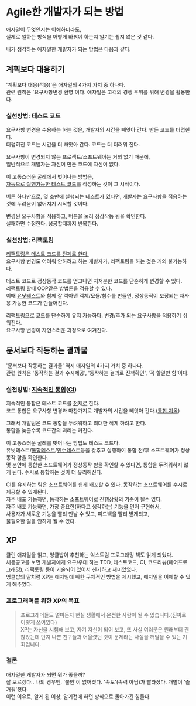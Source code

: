 # Agile한 개발자가 되는 방법
애자일이 무엇인지는 이해하더라도,   
실제로 일하는 방식을 어떻게 바꿔야 하는지 알기는 쉽지 않은 것 같다.  
  
내가 생각하는 애자일한 개발자가 되는 방법은 다음과 같다.

## 계획보다 대응하기
'계획보다 대응(적응)'은 애자일의 4가지 가치 중 하나다.  
관련 원칙은 '요구사항변경 환영'이다. 애자일은 고객의 경쟁 우위를 위해 변경을 활용한다.

### 실천방법: 테스트 코드
요구사항 변경을 수용하는 하는 것은, 개발자의 시간을 빼앗아 간다. 만든 코드를 더럽힌다.  
더럽혀진 코드는 시간을 더 빼앗아 간다. 코드는 더 더러워 진다.  
  
요구사항이 변경되지 않는 프로젝트/소프트웨어는 거의 없기 때문에,  
일반적으로 개발자는 자신이 만든 코드에 자신이 없다.

이 고통스러운 굴레에서 벗어나는 방법은,   
[자동으로 실행가능한 테스트 코드](https://wiki.c2.com/?AutomatedTest)를 작성하는 것이 그 시작이다.  

버튼 하나만으로, 몇 초만에 실행되는 테스트가 있다면, 개발자는 요구사항을 적용하는 것에 두려움이 없어지기 시작할 것이다.  
  
변경된 요구사항을 적용하고, 버튼을 눌러 정상작동 됨을 확인한다.  
실패하면 수정한다. 성공할때까지 반복한다.

### 실천방법: 리팩토링
[리팩토링은 테스트 코드를 전제로 한다.](https://martinfowler.com/bliki/SelfTestingCode.html)  
요구사항 변경도 어려워 안하려고 하는 개발자가, 리팩토링을 하는 것은 거의 불가능하다.  
  
테스트 코드로 정상동작 코드를 얻고나면 지저분한 코드를 단순하게 변경할 수 있다.  
리팩토링 할때 OOP같은 방법론을 적용할 수 있다.  
이때 [유닛테스트](https://wiki.c2.com/?UnitTest)와 함께 잘 깍아낸 객체/모듈/함수를 만들면, 정상동작이 보장되는 재사용 가능한 코드가 만들어진다.

리팩토링으로 코드를 단순하게 유지 가능하다. 변경/추가 되는 요구사항을 적용하기 쉬워진다.  
요구사항 변경이 자연스러운 과정으로 여겨진다.

## 문서보다 작동하는 결과물
'문서보다 작동하는 결과물' 역시 애자일의 4가지 가치 중 하나다.  
관련 원칙은 '동작하는 결과 수시제공', '동작하는 결과로 진척확인', '꼭 할일만 함'이다.
### 실천방법: [지속적인 통합](https://wiki.c2.com/?ContinuousIntegration)([CI](https://martinfowler.com/articles/continuousIntegration.html))
지속적인 통합은 테스트 코드를 [전](https://www.gocd.org/2017/05/16/its-not-CI-its-CI-theatre)제[로](https://martinfowler.com/bliki/SelfTestingCode.html) 한다.  
코드 통합은 요구사항 변경과 마찬가지로 개발자의 시간을 빼앗아 간다.([통합 지옥](http://c2.com/xp/IntegrationHell.html))

그래서 개발팀은 코드 통합을 두려워하고 최대한 적게 하려고 한다.  
통합을 늦출수록 코드간의 괴리는 커진다.

이 고통스러운 굴레를 벗어나는 방법도 테스트 코드다.  
유닛테스트/[통합테스트](https://wiki.c2.com/?IntegrationTest)/[인수테스트](https://wiki.c2.com/?AcceptanceTest)등을 갖추고 실행하여 통합 전/후 소프트웨어가 정상동작 함을 확인한다.  
몇 분안에 통합한 소프트웨어가 정상동작 함을 확인할 수 있다면, 통합을 두려워하지 않게 된다. 수시로 통합하는 것이 더 유리해진다.

CI를 유지하는 팀은 소프트웨어를 쉽게 배포할 수 있다. 동작하는 소프트웨어를 수시로 제공할 수 있게된다.  
자주 배포 가능하면, 동작하는 소프트웨어로 진행상황의 기준이 될수 있다.  
자주 배포 가능하면, 가장 중요한(하다고 생각하는) 기능을 먼저 구현해서,  
사용자가 새로운 기능을 빨리 만날 수 있고, 피드백을 빨리 받게되고,  
불필요한 일을 안하게 될 수 있다.

## XP
클린 애자일을 읽고, 엉클밥이 추천하는 익스트림 프로그래밍 책도 읽게 되었다.  
채용공고를 보면 개발자에게 요구/우대 하는 TDD, 테스트코드, CI, 코드리뷰(페어프로그래밍), 리팩토링 등이 기술되어 있어서 신기하고 재미있었다.  
엉클밥의 말처럼 XP는 애자일에 위한 구체적인 방법을 제시했고, 애자일을 이해할 수 있게 해주었다.

### 프로그래머를 위한 XP의 목표 
> 프로그래머들도 얼마든지 현실 생활에서 온전한 사람이 될 수 있습니다.(진짜로 이렇게 쓰여있다)  
XP는 자신을 시험해 보고, 자기 자신이 되어 보고, 또 사실 여러분은 원래부터 괜찮았는데 단지 나쁜 친구들과 어울렸던 것이 문제라는 사실을 깨달을 수 있는 기회입니다.

### 결론
애자일한 개발자가 되면 뭐가 좋을까?  
잘 모르겠다.. 나의 경우엔, '불안'이 없어졌다. '속도'(속력 아님)가 빨라졌다. 개발이 '즐거워'졌다.  
이런 이유로, 알게 된 이상, 알기전에 하던 방식으로 돌아가긴 힘들다.